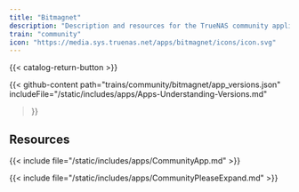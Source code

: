 ```yaml
---
title: "Bitmagnet"
description: "Description and resources for the TrueNAS community application called Bitmagnet."
train: "community"
icon: "https://media.sys.truenas.net/apps/bitmagnet/icons/icon.svg"
---
```


{{< catalog-return-button >}}

{{< github-content 
    path="trains/community/bitmagnet/app_versions.json"
    includeFile="/static/includes/apps/Apps-Understanding-Versions.md"
>}}

## Resources

{{< include file="/static/includes/apps/CommunityApp.md" >}}

{{< include file="/static/includes/apps/CommunityPleaseExpand.md" >}}
